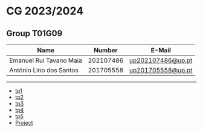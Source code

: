 # CG 2023/2024

## Group T01G09
| Name             | Number    | E-Mail             |
| ---------------- | --------- | ------------------ |
| Emanuel Rui Tavano Maia | 202107486 | up202107486@up.pt |
| António Lino dos Santos | 201705558 | up201705558@up.pt  |

----

  - [tp1](tp1/README.md)
  - [tp2](tp2/README.md)
  - [tp3](tp3/README.md)
  - [tp4](tp4/README.md)
  - [tp5](tp5/README.md)
  - [Project](proj/README.md)
